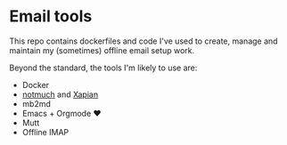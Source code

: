 # Email tools

This repo contains dockerfiles and code I've used to create, manage and maintain my (sometimes) offline email setup work.

Beyond the standard, the tools I'm likely to use are:

* Docker
* [notmuch](https://notmuchmail.org) and [Xapian](http://xapian.org/)
* mb2md
* Emacs + Orgmode :heart:
* Mutt
* Offline IMAP

